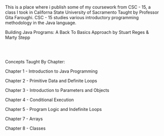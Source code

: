 <p>This is a place where i publish some of my coursework from CSC - 15, a class I took in Californa State University of Sacramento Taught by Professor Gita Faroughi. CSC - 15 studies various introductory programming methodology in the Java language.</p>
<p>Building Java Programs: A Back To Basics Approach by Stuart Reges & Marty Stepp</p>
<br></br>
<p>Concepts Taught By Chapter:</p>
<p>Chapter 1 - Introduction to Java Programming</p>
<p>Chapter 2 - Primitive Data and Definite Loops</p>
<p>Chapter 3 - Introduction to Parameters and Objects</p>
<p>Chapter 4 - Conditional Execution</p>
<p>Chapter 5 - Program Logic and Indefinite Loops</p>
<p>Chapter 7 - Arrays</p>
<p>Chapter 8 - Classes</p>
